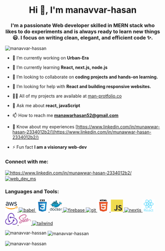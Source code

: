 <h1 align="center">Hi 👋, I'm manavvar-hasan</h1>
<h3 align="center">I'm a passionate Web developer skilled in MERN stack who likes to do experiments and is always ready to learn new things 😃. I focus on writing clean, elegant, and efficient code ✨.</h3>

<p align="left"> <img src="https://komarev.com/ghpvc/?username=manavvar-hassan&label=Profile%20views&color=0e75b6&style=flat" alt="manavvar-hassan" /> </p>

- 🔭 I’m currently working on **Urban-Era**

- 🌱 I’m currently learning **React, next.js, node.js**

- 👯 I’m looking to collaborate on **coding projects and hands-on learning.**

- 🤝 I’m looking for help with **React and building responsive websites.**

- 👨‍💻 All of my projects are available at [man-protfolio.co](man-protfolio.co)

- 💬 Ask me about **react, javaScript**

- 📫 How to reach me **manawarhasan52@gmail.com**

- 📄 Know about my experiences [https://www.linkedin.com/in/munawwar-hasan-2334012b2/](https://www.linkedin.com/in/munawwar-hasan-2334012b2/)

- ⚡ Fun fact **I am a visionary web-dev**

<h3 align="left">Connect with me:</h3>
<p align="left">
<a href="https://linkedin.com/in/https://www.linkedin.com/in/munawwar-hasan-2334012b2/" target="blank"><img align="center" src="https://raw.githubusercontent.com/rahuldkjain/github-profile-readme-generator/master/src/images/icons/Social/linked-in-alt.svg" alt="https://www.linkedin.com/in/munawwar-hasan-2334012b2/" height="30" width="40" /></a>
<a href="https://instagram.com/web_dev_ms" target="blank"><img align="center" src="https://raw.githubusercontent.com/rahuldkjain/github-profile-readme-generator/master/src/images/icons/Social/instagram.svg" alt="web_dev_ms" height="30" width="40" /></a>
</p>

<h3 align="left">Languages and Tools:</h3>
<p align="left"> <a href="https://aws.amazon.com" target="_blank" rel="noreferrer"> <img src="https://raw.githubusercontent.com/devicons/devicon/master/icons/amazonwebservices/amazonwebservices-original-wordmark.svg" alt="aws" width="40" height="40"/> </a> <a href="https://babeljs.io/" target="_blank" rel="noreferrer"> <img src="https://www.vectorlogo.zone/logos/babeljs/babeljs-icon.svg" alt="babel" width="40" height="40"/> </a> <a href="https://www.w3schools.com/css/" target="_blank" rel="noreferrer"> <img src="https://raw.githubusercontent.com/devicons/devicon/master/icons/css3/css3-original-wordmark.svg" alt="css3" width="40" height="40"/> </a> <a href="https://www.docker.com/" target="_blank" rel="noreferrer"> <img src="https://raw.githubusercontent.com/devicons/devicon/master/icons/docker/docker-original-wordmark.svg" alt="docker" width="40" height="40"/> </a> <a href="https://firebase.google.com/" target="_blank" rel="noreferrer"> <img src="https://www.vectorlogo.zone/logos/firebase/firebase-icon.svg" alt="firebase" width="40" height="40"/> </a> <a href="https://git-scm.com/" target="_blank" rel="noreferrer"> <img src="https://www.vectorlogo.zone/logos/git-scm/git-scm-icon.svg" alt="git" width="40" height="40"/> </a> <a href="https://www.w3.org/html/" target="_blank" rel="noreferrer"> <img src="https://raw.githubusercontent.com/devicons/devicon/master/icons/html5/html5-original-wordmark.svg" alt="html5" width="40" height="40"/> </a> <a href="https://developer.mozilla.org/en-US/docs/Web/JavaScript" target="_blank" rel="noreferrer"> <img src="https://raw.githubusercontent.com/devicons/devicon/master/icons/javascript/javascript-original.svg" alt="javascript" width="40" height="40"/> </a> <a href="https://nextjs.org/" target="_blank" rel="noreferrer"> <img src="https://cdn.worldvectorlogo.com/logos/nextjs-2.svg" alt="nextjs" width="40" height="40"/> </a> <a href="https://reactjs.org/" target="_blank" rel="noreferrer"> <img src="https://raw.githubusercontent.com/devicons/devicon/master/icons/react/react-original-wordmark.svg" alt="react" width="40" height="40"/> </a> <a href="https://redux.js.org" target="_blank" rel="noreferrer"> <img src="https://raw.githubusercontent.com/devicons/devicon/master/icons/redux/redux-original.svg" alt="redux" width="40" height="40"/> </a> <a href="https://sass-lang.com" target="_blank" rel="noreferrer"> <img src="https://raw.githubusercontent.com/devicons/devicon/master/icons/sass/sass-original.svg" alt="sass" width="40" height="40"/> </a> <a href="https://tailwindcss.com/" target="_blank" rel="noreferrer"> <img src="https://www.vectorlogo.zone/logos/tailwindcss/tailwindcss-icon.svg" alt="tailwind" width="40" height="40"/> </a> </p>

<p><img align="left" src="https://github-readme-stats.vercel.app/api/top-langs?username=manavvar-hassan&show_icons=true&locale=en&layout=compact" alt="manavvar-hassan" /></p>

<p>&nbsp;<img align="center" src="https://github-readme-stats.vercel.app/api?username=manavvar-hassan&show_icons=true&locale=en" alt="manavvar-hassan" /></p>

<p><img align="center" src="https://github-readme-streak-stats.herokuapp.com/?user=manavvar-hassan&" alt="manavvar-hassan" /></p>
